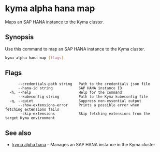 # kyma alpha hana map

Maps an SAP HANA instance to the Kyma cluster.

## Synopsis

Use this command to map an SAP HANA instance to the Kyma cluster.

```bash
kyma alpha hana map [flags]
```

## Flags

```text
      --credentials-path string   Path to the credentials json file
      --hana-id string            SAP HANA instance ID
  -h, --help                      Help for the command
      --kubeconfig string         Path to the Kyma kubeconfig file
  -q, --quiet                     Suppress non-essential output
      --show-extensions-error     Prints a possible error when fetching extensions fails
      --skip-extensions           Skip fetching extensions from the target Kyma environment
```

## See also

* [kyma alpha hana](kyma_alpha_hana.md) - Manages an SAP HANA instance in the Kyma cluster
